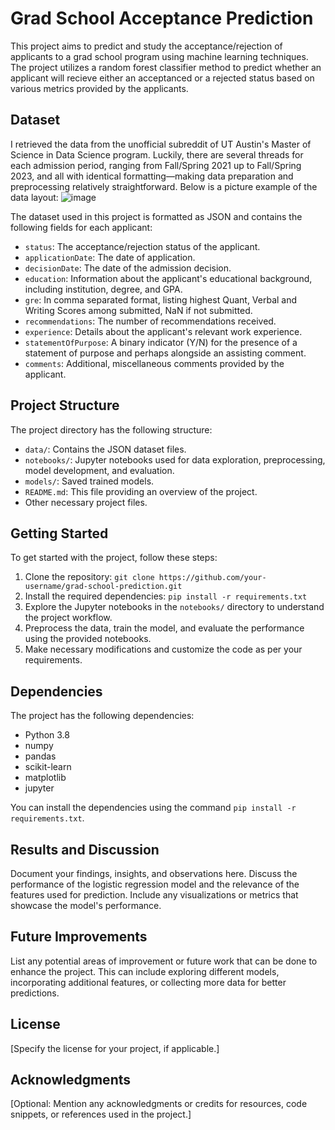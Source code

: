 # Grad School Acceptance Prediction

This project aims to predict and study the acceptance/rejection of applicants to a grad school program using machine learning techniques. The project utilizes a random forest classifier method to predict whether an applicant will recieve either an acceptanced or a rejected status based on various metrics provided by the applicants.

## Dataset

I retrieved the data from the unofficial subreddit of UT Austin's Master of Science in Data Science program. Luckily, there are several threads for each admission period, ranging from Fall/Spring 2021 up to Fall/Spring 2023, and all with identical formatting—making data preparation and preprocessing relatively straightforward. Below is a picture example of the data layout:
![image](https://github.com/sergiicodes/UT-Austin-MSDS-admissions-predictor/assets/79073281/724b5ec7-265b-4b56-a155-4122fc0c5165)

The dataset used in this project is formatted as JSON and contains the following fields for each applicant:

- `status`: The acceptance/rejection status of the applicant.
- `applicationDate`: The date of application.
- `decisionDate`: The date of the admission decision.
- `education`: Information about the applicant's educational background, including institution, degree, and GPA.
- `gre`: In comma separated format, listing highest Quant, Verbal and Writing Scores among submitted, NaN if not submitted. 
- `recommendations`: The number of recommendations received.
- `experience`: Details about the applicant's relevant work experience.
- `statementOfPurpose`: A binary indicator (Y/N) for the presence of a statement of purpose and perhaps alongside an assisting comment.
- `comments`: Additional, miscellaneous comments provided by the applicant.

## Project Structure

The project directory has the following structure:

- `data/`: Contains the JSON dataset files.
- `notebooks/`: Jupyter notebooks used for data exploration, preprocessing, model development, and evaluation.
- `models/`: Saved trained models.
- `README.md`: This file providing an overview of the project.
- Other necessary project files.

## Getting Started

To get started with the project, follow these steps:

1. Clone the repository: `git clone https://github.com/your-username/grad-school-prediction.git`
2. Install the required dependencies: `pip install -r requirements.txt`
3. Explore the Jupyter notebooks in the `notebooks/` directory to understand the project workflow.
4. Preprocess the data, train the model, and evaluate the performance using the provided notebooks.
5. Make necessary modifications and customize the code as per your requirements.

## Dependencies

The project has the following dependencies:

- Python 3.8
- numpy
- pandas
- scikit-learn
- matplotlib
- jupyter

You can install the dependencies using the command `pip install -r requirements.txt`.

## Results and Discussion

Document your findings, insights, and observations here. Discuss the performance of the logistic regression model and the relevance of the features used for prediction. Include any visualizations or metrics that showcase the model's performance.

## Future Improvements

List any potential areas of improvement or future work that can be done to enhance the project. This can include exploring different models, incorporating additional features, or collecting more data for better predictions.

## License

[Specify the license for your project, if applicable.]

## Acknowledgments

[Optional: Mention any acknowledgments or credits for resources, code snippets, or references used in the project.]


